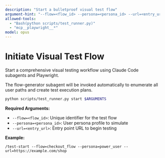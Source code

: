 ```yaml
---
description: "Start a bulletproof visual test flow"
argument-hint: "--flow=<flow_id> --persona=<persona_id> --url=<entry_url>"
allowed-tools:
  - "Bash(python scripts/test_runner.py)"
  - "mcp__playwright__*"
model: opus
---
```


# Initiate Visual Test Flow

Start a comprehensive visual testing workflow using Claude Code subagents and Playwright.

The flow-generator subagent will be invoked automatically to enumerate all user paths and create test execution plans.

```bash
python scripts/test_runner.py start $ARGUMENTS
```

**Required Arguments:**
- `--flow=<flow_id>`: Unique identifier for the test flow
- `--persona=<persona_id>`: User persona profile to simulate  
- `--url=<entry_url>`: Entry point URL to begin testing

**Example:**
```
/test-start --flow=checkout_flow --persona=power_user --url=https://example.com/shop
```